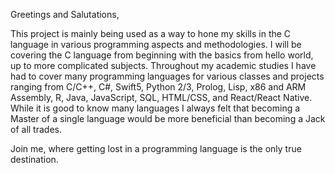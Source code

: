 Greetings and Salutations,

This project is mainly being used as a way to hone my skills in the C language in various programming aspects and methodologies. I will be covering the C language from beginning with the basics from hello world, up to more complicated subjects. Throughout my academic studies I have had to cover many programming languages for various classes and projects ranging from C/C++, C#, Swift5, Python 2/3, Prolog, Lisp, x86 and ARM Assembly, R, Java, JavaScript, SQL, HTML/CSS, and React/React Native. While it is good to know many languages I always felt that becoming a Master of a single language would be more beneficial than becoming a Jack of all trades. 

Join me, where getting lost in a programming language is the only true destination.
